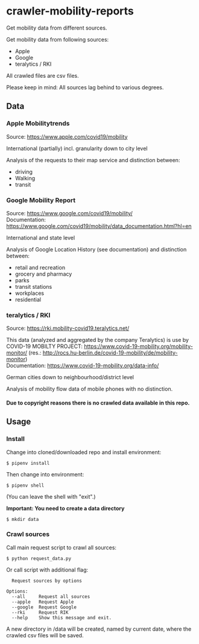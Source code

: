 # crawler-mobility-reports
Get mobility data from different sources.

Get mobility data from following sources:
- Apple
- Google
- teralytics / RKI

All crawled files are csv files.    

Please keep in mind: All sources lag behind to various degrees.    

## Data
### Apple Mobilitytrends
Source: https://www.apple.com/covid19/mobility    

International (partially) incl. granularity down to city level    

Analysis of the requests to their map service and distinction between:
- driving
- Walking
- transit


### Google Mobility Report
Source: https://www.google.com/covid19/mobility/    
Documentation: https://www.google.com/covid19/mobility/data_documentation.html?hl=en

International and state level       

Analysis of Google Location History (see documentation) and distinction between:
- retail and recreation
- grocery and pharmacy
- parks
- transit stations
- workplaces
- residential


### teralytics / RKI
Source: https://rki.mobility-covid19.teralytics.net/    

This data (analyzed and aggregated by the company Teralytics) is use by COVID-19 MOBILTY PROJECT:
https://www.covid-19-mobility.org/mobility-monitor/ (res.: http://rocs.hu-berlin.de/covid-19-mobility/de/mobility-monitor)    
Documentation: https://www.covid-19-mobility.org/data-info/

German cities down to neighbourhood/district level

Analysis of mobility flow data of mobile phones with no distinction.


#### Due to copyright reasons there is no crawled data available in this repo.


## Usage
### Install
Change into cloned/downloaded repo and install environment:
```
$ pipenv install
```

Then change into environment:
```
$ pipenv shell
````
(You can leave the shell with "exit".)


**Important: You need to create a data directory**
```
$ mkdir data
```


### Crawl sources
Call main request script to crawl all sources:
```
$ python request_data.py
```

Or call script with additional flag:
```
  Request sources by options

Options:
  --all     Request all sources
  --apple   Request Apple
  --google  Request Google
  --rki     Request RIK
  --help    Show this message and exit.
```

A new directory in /data will be created, named by current date, where the crawled csv files will be saved.
